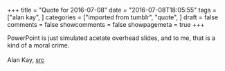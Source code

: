 +++
title = "Quote for 2016-07-08"
date = "2016-07-08T18:05:55"
tags = ["alan kay", ]
categories = ["imported from tumblr", "quote", ]
draft = false
comments = false
showcomments = false
showpagemeta = true
+++

PowerPoint is just simulated acetate overhead slides, and to me, that is a kind of a moral crime.<br /><br />Alan Kay, <a href="http://www.drdobbs.com/architecture-and-design/interview-with-alan-kay/240003442?pgno=2" target="_blank">src</a>